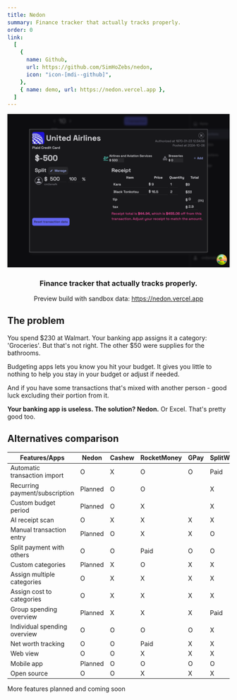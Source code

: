 ```yaml
---
title: Nedon
summary: Finance tracker that actually tracks properly.
order: 0
link:
  [
    {
      name: Github,
      url: https://github.com/SimHoZebs/nedon,
      icon: "icon-[mdi--github]",
    },
    { name: demo, url: https://nedon.vercel.app },
  ]
---
```


![nedon in action](../../public/projects/nedon-preview.png)

<h3 align="center">Finance tracker that actually tracks properly.</h3>

<p align="center"> Preview build with sandbox data: <a href="https://nedon.vercel.app">https://nedon.vercel.app</a></p>

## The problem

You spend $230 at Walmart. Your banking app assigns it a category: 'Groceries'. But that's not right. The other $50 were supplies for the bathrooms.

Budgeting apps lets you know you hit your budget. It gives you little to nothing to help you stay in your budget or adjust if needed.

And if you have some transactions that's mixed with another person - good luck excluding their portion from it.

**Your banking app is useless. The solution? Nedon.** Or Excel. That's pretty good too.

## Alternatives comparison

| Features/Apps                  | Nedon   | Cashew | RocketMoney | GPay | SplitWise | Honeydue       |
| ------------------------------ | ------- | ------ | ----------- | ---- | --------- | -------------- |
| Automatic transaction import   | O       | X      | O           | O    | Paid      | O              |
| Recurring payment/subscription | Planned | O      | O           |      | X         | X              |
| Custom budget period           | Planned | O      | X           |      | X         | X              |
| AI receipt scan                | O       | X      | X           | X    | X         | X              |
| Manual transaction entry       | Planned | O      | X           | X    | O         | X              |
| Split payment with others      | O       | O      | Paid        | O    | O         | 1 member limit |
| Custom categories              | Planned | X      | O           | X    | X         | X              |
| Assign multiple categories     | O       | X      | X           | X    | X         | O              |
| Assign cost to categories      | O       | X      | X           | X    | X         | O              |
| Group spending overview        | Planned | X      | X           | X    | Paid      | O              |
| Individual spending overview   | O       | O      | O           | O    | X         | X              |
| Net worth tracking             | O       | O      | Paid        | X    | X         | X              |
| Web view                       | O       | O      | X           | X    | X         | X              |
| Mobile app                     | Planned | O      | O           | O    | O         | O              |
| Open source                    | O       | O      | X           | X    | X         | X              |

More features planned and coming soon
